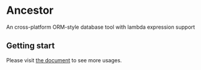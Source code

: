 # Ancestor
An cross-platform ORM-style database tool with lambda expression support

## Getting start
Please visit [the document](https://github.com/WizTonE/Ancestor/wiki) to see more usages.
